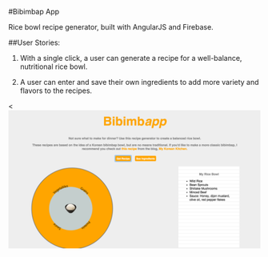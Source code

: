 #Bibimbap App

Rice bowl recipe generator, built with AngularJS and Firebase.

##User Stories:


1. With a single click, a user can generate a recipe for a well-balance, nutritional rice bowl.

2. A user can enter and save their own ingredients to add more variety and flavors to the recipes.


<![app screenshot](/css/img/screenshot.png)
